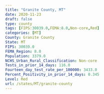 ```yaml
---
title: "Granite County, MT"
date: 2020-11-23
draft: false
type: county
tags: [FIPS:30039.0,FEMA:8.0,Non-core,Red]
categories: [MT]
County: Granite County
State: MT
FIPS: 30039.0
FEMA_Region: 8.0
Population: 3379.0
NCHS_Urban_Rural_Classification: Non-core
Tests_in_prior_14_days: 116.0
Fourteen_day_test_rate_per_100000: 3433.0
Percent_Positivity_in_prior_14_days: 0.345
Level: Red
url: /states/MT/granite-county
---
```



